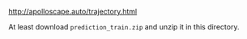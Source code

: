 http://apolloscape.auto/trajectory.html

At least download `prediction_train.zip` and unzip it in this directory.